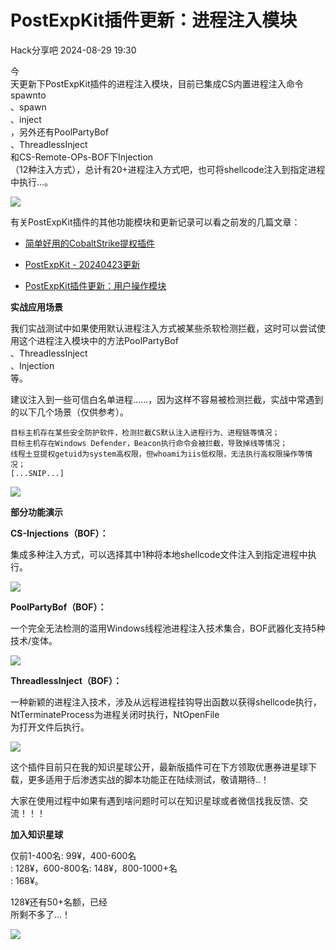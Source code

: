 #  PostExpKit插件更新：进程注入模块   
 Hack分享吧   2024-08-29 19:30  
  
今  
天更新下PostExpKit插件的进程注入模块，目前已集成CS内置进程注入命令spawnto  
、spawn  
、inject  
，另外还有PoolPartyBof  
、ThreadlessInject  
和CS-Remote-OPs-BOF下Injection  
（12种注入方式），总计有20+进程注入方式吧，也可将shellcode注入到指定进程中执行...。  
  
![](https://mmbiz.qpic.cn/sz_mmbiz_png/XOPdGZ2MYOdoeZXibdMUVu4HL85DmrskGjBUkZzS4Hyibo3RsPhjGJ3JWD0U64dfaUQdafljA8Dl2KH3AJIwTMuw/640?wx_fmt=png&from=appmsg "")  
  
  
有关PostExpKit插件的其他功能模块和更新记录可以看之前发的几篇文章：  
- [简单好用的CobaltStrike提权插件](http://mp.weixin.qq.com/s?__biz=Mzg4NTUwMzM1Ng==&mid=2247509423&idx=1&sn=e477e0292a4a4a7e37b2b98832b55dba&chksm=cfa501bcf8d288aa1a1360e63d54624af98655e4b6e13da06ed08bf4cbe22edce29b8f0a97ca&scene=21#wechat_redirect)  
  
  
- [PostExpKit - 20240423更新](http://mp.weixin.qq.com/s?__biz=Mzg4NTUwMzM1Ng==&mid=2247510007&idx=1&sn=fc00a0327c290d9a1d65eba9a68d064c&chksm=cfa503e4f8d28af2fedd5e848bd1e3d3fad030637cef63a854636908ec6334a218bfd7abc08f&scene=21#wechat_redirect)  
  
  
- [PostExpKit插件更新：用户操作模块](http://mp.weixin.qq.com/s?__biz=Mzg4NTUwMzM1Ng==&mid=2247510375&idx=1&sn=b5c342092f312fe74bb2ca278b8d6d4d&chksm=cfa50d74f8d284623d66ce11c79ec58c9b19fcd3fc65a17d74cd9b97fddd1564fbbce8f47542&scene=21#wechat_redirect)  
  
  
**实战应用场景**  
  
我们实战测试中如果使用默认进程注入方式被某些杀软检测拦截，这时可以尝试使用这个进程注入模块中的方法PoolPartyBof  
、ThreadlessInject  
、Injection  
等。  
  
建议注入到一些可信白名单进程......，因为这样不容易被检测拦截，实战中常遇到的以下几个场景（仅供参考）。  
```
目标主机存在某些安全防护软件，检测拦截CS默认注入进程行为、进程链等情况；
目标主机存在Windows Defender，Beacon执行命令会被拦截，导致掉线等情况；
线程土豆提权getuid为system高权限，但whoami为iis低权限，无法执行高权限操作等情况；
[...SNIP...]
```  
  
![](https://mmbiz.qpic.cn/sz_mmbiz_png/XOPdGZ2MYOdoeZXibdMUVu4HL85DmrskG7d4M6I6Wn6dVOiafUzQKibiaSf8aKqiajrPN3OLKAKl5JVTHl4LFUdic4Qw/640?wx_fmt=png&from=appmsg "")  
  
  
**部分功能演示**  
  
**CS-Injections（BOF）：**  
  
集成多种注入方式，可以选择其中1种将本地shellcode文件注入到指定进程中执行。  
  
![](https://mmbiz.qpic.cn/sz_mmbiz_gif/XOPdGZ2MYOdoeZXibdMUVu4HL85DmrskGhbB7Fhw9eUAY3CSuMRBsIib23fCBgtfSegUzickFm7xwRgPyZeNlwVKg/640?wx_fmt=gif&from=appmsg "")  
  
  
**PoolPartyBof（BOF）：**  
  
一个完全无法检测的滥用Windows线程池进程注入技术集合，BOF武器化支持5种技术/变体。  
  
![](https://mmbiz.qpic.cn/sz_mmbiz_gif/XOPdGZ2MYOdoeZXibdMUVu4HL85DmrskGTlh6pBdwvYopUEWW1v3Ac2q6JkPVPew4o7dV9eSchPBDXBToP3MLdw/640?wx_fmt=gif&from=appmsg "")  
  
  
**ThreadlessInject（BOF）：**  
  
一种新颖的进程注入技术，涉及从远程进程挂钩导出函数以获得shellcode执行，NtTerminateProcess为进程关闭时执行，NtOpenFile  
为打开文件后执行。  
  
![](https://mmbiz.qpic.cn/sz_mmbiz_gif/XOPdGZ2MYOdoeZXibdMUVu4HL85DmrskGQbfXEt4EMY01tBRMia3yALw1t4jKc26YZuk2x6JPedY3cWSCo3wjiaXg/640?wx_fmt=gif&from=appmsg "")  
  
  
这个插件目前只在我的知识星球公开，最新版插件可在下方领取优惠券进星球下载，更多适用于后渗透实战的脚本功能正在陆续测试，敬请期待..！  
  
大家在使用过程中如果有遇到啥问题时可以在知识星球或者微信找我反馈、交流！！！  
  
  
**加入知识星球**  
  
仅前1-400名: 99¥，400-600名  
: 128¥，600-800名: 148¥，800-1000+名  
: 168¥。  
  
128¥还有50+名额，已经  
所剩不多了...！  
  
![](https://mmbiz.qpic.cn/sz_mmbiz_png/79gZQNibQ6ucYBZicS8b1LEFIxIXPEXBZ6WC4bxVcxhIxewI1MZtcLzicTsLQ7yMibeSwR1JgoqH7rv7aw9ll0sUWg/640?wx_fmt=png&from=appmsg "")  
  
